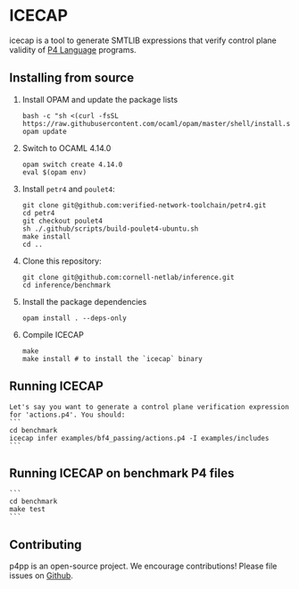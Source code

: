 # ICECAP

icecap is a tool to generate SMTLIB expressions that verify control plane validity of [P4 Language](https://p4.org) programs.


## Installing from source

1. Install OPAM and update the package lists
    ```
    bash -c "sh <(curl -fsSL https://raw.githubusercontent.com/ocaml/opam/master/shell/install.sh)"
    opam update
    ```

2. Switch to OCAML 4.14.0
    ```
    opam switch create 4.14.0
    eval $(opam env)
    ```
    
3. Install `petr4` and `poulet4`:
   ```
   git clone git@github.com:verified-network-toolchain/petr4.git
   cd petr4
   git checkout poulet4
   sh ./.github/scripts/build-poulet4-ubuntu.sh
   make install
   cd ..
   ```
  
4. Clone this repository:
   ```
   git clone git@github.com:cornell-netlab/inference.git
   cd inference/benchmark
   ```

5. Install the package dependencies
   ```
   opam install . --deps-only
   ```

6. Compile ICECAP
   ```
   make 
   make install # to install the `icecap` binary
   ```

## Running ICECAP
    Let's say you want to generate a control plane verification expression for 'actions.p4'. You should:
    ```
    cd benchmark
    icecap infer examples/bf4_passing/actions.p4 -I examples/includes
    ```

## Running ICECAP on benchmark P4 files

    ```
    cd benchmark
    make test
    ```

## Contributing

p4pp is an open-source project. We encourage contributions!
Please file issues on
[Github](https://github.com/cornell-netlab/inference/issues).

